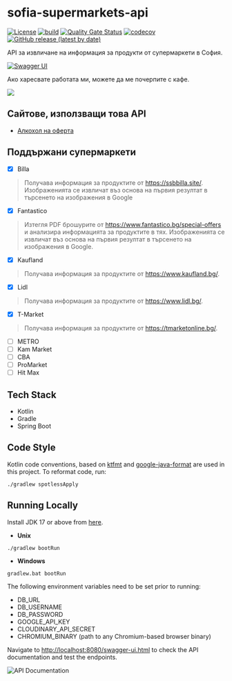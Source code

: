 # sofia-supermarkets-api

[![License](https://img.shields.io/github/license/StefanBratanov/sofia-supermarkets-api?logo=apache)](https://github.com/StefanBratanov/sofia-supermarkets-api/blob/master/LICENSE)
[![build](https://github.com/StefanBratanov/sofia-supermarkets-api/actions/workflows/build.yml/badge.svg)](https://github.com/StefanBratanov/sofia-supermarkets-api/actions/workflows/build.yml)
[![Quality Gate Status](https://sonarcloud.io/api/project_badges/measure?project=StefanBratanov_sofia-supermarkets-api&metric=alert_status)](https://sonarcloud.io/summary/new_code?id=StefanBratanov_sofia-supermarkets-api)
[![codecov](https://codecov.io/gh/StefanBratanov/sofia-supermarkets-api/branch/master/graph/badge.svg?token=3V3THIY6AX)](https://codecov.io/gh/StefanBratanov/sofia-supermarkets-api)
[![GitHub release (latest by date)](https://img.shields.io/github/v/release/stefanbratanov/sofia-supermarkets-api)](https://github.com/StefanBratanov/sofia-supermarkets-api/releases/latest)

API за извличане на информация за продукти от супермаркети в София.

[![Swagger UI](https://validator.swagger.io/validator?url=https://api.naoferta.net/v3/api-docs)](https://api.naoferta.net/swagger-ui.html)

Ако харесвате работата ми, можете да ме почерпите с кафе.

<a href="https://www.buymeacoffee.com/stefanbratanov"><img src="https://img.buymeacoffee.com/button-api/?text=Buy me a coffee&emoji=&slug=stefanbratanov&button_colour=FFDD00&font_colour=000000&font_family=Lato&outline_colour=000000&coffee_colour=ffffff"></a>

## Сайтове, използващи това API

- [Алкохол на оферта](https://naoferta.net/)

## Поддържани супермаркети

- [x] Billa

> Получава информация за продуктите от https://ssbbilla.site/. Изображенията се извличат въз основа
> на
> първия резултат в търсенето на изображения в Google

- [x] Fantastico

> Изтегля PDF брошурите от https://www.fantastico.bg/special-offers и анализира информацията за
> продуктите в тях. Изображенията се извличат въз основа на първия резултат в търсенето на
> изображения
> в Google.

- [x] Kaufland

> Получава информация за продуктите от https://www.kaufland.bg/.

- [x] Lidl

> Получава информация за продуктите от https://www.lidl.bg/.

- [x] T-Market

> Получава информация за продуктите от https://tmarketonline.bg/.

- [ ] METRO
- [ ] Kam Market
- [ ] CBA
- [ ] ProMarket
- [ ] Hit Max

## Tech Stack

* Kotlin
* Gradle
* Spring Boot

## Code Style

Kotlin code conventions, based on [ktfmt](https://github.com/facebook/ktfmt)
and [google-java-format](https://github.com/google/google-java-format) are used in this project. To
reformat code, run:

```
./gradlew spotlessApply
```

## Running Locally

Install JDK 17 or above from [here](https://jdk.java.net/).

* **Unix**

```
./gradlew bootRun
```

* **Windows**

```
gradlew.bat bootRun
```

The following environment variables need to be set prior to running:

* DB_URL
* DB_USERNAME
* DB_PASSWORD
* GOOGLE_API_KEY
* CLOUDINARY_API_SECRET
* CHROMIUM_BINARY (path to any Chromium-based browser binary)

Navigate to <http://localhost:8080/swagger-ui.html> to check the API documentation and
test the endpoints.

![API Documentation](images/swagger-ui.png)
